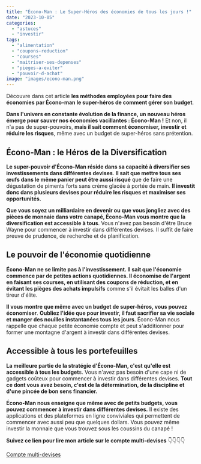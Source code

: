 ```yaml
---
title: "Écono-Man : Le Super-Héros des économies de tous les jours !"
date: "2023-10-05"
categories: 
  - "astuces"
  - "investir"
tags: 
  - "alimentation"
  - "coupons-reduction"
  - "courses"
  - "maitriser-ses-depenses"
  - "pieges-a-eviter"
  - "pouvoir-d-achat"
image: "images/econo-man.png"
---
```


Découvre dans cet article **les méthodes employées pour faire des économies** **par Écono-man le super-héros de comment gérer son budget**.

**Dans l'univers en constante évolution de la finance, un nouveau héros émerge pour sauver nos économies vacillantes : Écono-Man !** Et non, il n'a pas de super-pouvoirs, **mais il sait comment économiser, investir et réduire les risques**, même avec un budget de super-héros sans prétention.

## Écono-Man : le Héros de la Diversification

**Le super-pouvoir d'Écono-Man réside dans sa capacité à diversifier ses investissements dans différentes devises**. **Il sait que mettre tous ses œufs dans le même panier peut être aussi risqué** que de faire une dégustation de piments forts sans crème glacée à portée de main. **Il investit donc dans plusieurs devises pour réduire les risques et maximiser ses opportunités.**

**Que vous soyez un milliardaire en devenir ou que vous jongliez avec des pièces de monnaie dans votre canapé, Écono-Man vous montre que la diversification est accessible à tous**. Vous n'avez pas besoin d'être Bruce Wayne pour commencer à investir dans différentes devises. Il suffit de faire preuve de prudence, de recherche et de planification.

## Le pouvoir de l'économie quotidienne

**Écono-Man ne se limite pas à l'investissement. Il sait que l'économie commence par de petites actions quotidiennes. Il économise de l'argent en faisant ses courses, en utilisant des coupons de réduction, et en évitant les pièges des achats impulsifs** comme s'il évitait les balles d'un tireur d'élite.

**Il vous montre que même avec un budget de super-héros, vous pouvez économiser**. **Oubliez l'idée que pour investir, il faut sacrifier sa vie sociale et manger des nouilles instantanées tous les jours**. Écono-Man nous rappelle que chaque petite économie compte et peut s'additionner pour former une montagne d'argent à investir dans différentes devises.

## Accessible à tous les portefeuilles

**La meilleure partie de la stratégie d'Écono-Man, c'est qu'elle est accessible à tous les budget**s. Vous n'avez pas besoin d'une cape ni de gadgets coûteux pour commencer à investir dans différentes devises. **Tout ce dont vous avez besoin, c'est de la détermination, de la discipline et d'une pincée de bon sens financier.**

**Écono-Man nous enseigne que même avec de petits budgets, vous pouvez commencer à investir dans différentes devises.** Il existe des applications et des plateformes en ligne conviviales qui permettent de commencer avec aussi peu que quelques dollars. Vous pouvez même investir la monnaie que vous trouvez sous les coussins du canapé !

**Suivez ce lien pour lire mon article sur le compte multi-devises** 👇👇👇👇

[Compte multi-devises](https://commentgerersonbudget.fr/wise-la-revolution-des-transferts-dargent-ou-comment-ne-pas-perdre-son-pantalon-a-letranger)
